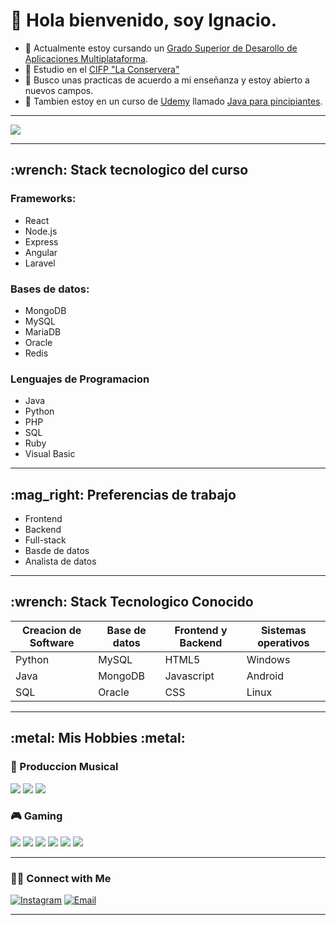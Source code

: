 # :wave: Hola bienvenido, soy Ignacio.

 
- :book: Actualmente estoy cursando un [Grado Superior de Desarollo de Aplicaciones Multiplataforma](https://todofp.es/que-estudiar/loe/informatica-comunicaciones/des-aplicaciones-multiplataforma.html).
- :briefcase: Estudio en el [CIFP "La Conservera"](https://sites.google.com/view/fplaconservera/ies-los-albares-de-cieza?authuser=0)
- :eyes: Busco unas practicas de acuerdo a mi enseñanza y estoy abierto a nuevos campos.
- :hammer: Tambien estoy en un curso de [Udemy](https://www.udemy.com/es/) llamado [Java para pincipiantes](https://www.udemy.com/course/java-para-principiantes-hackaprende/).


---

 ![](https://preview.redd.it/n93k6oc2wab71.png?width=640&crop=smart&auto=webp&s=b4645f45f103cd8c7fa00da1e017ac375a1d6e3a)

---

<h2> :wrench: Stack tecnologico del curso</h2>

### Frameworks: 

- React
- Node.js
- Express
- Angular
- Laravel

### Bases de datos:

- MongoDB
- MySQL
- MariaDB
- Oracle
- Redis

### Lenguajes de Programacion
- Java
- Python
- PHP
- SQL
- Ruby
- Visual Basic

---

<h2> :mag_right: Preferencias de trabajo</h2>

- Frontend
- Backend
- Full-stack
- Basde de datos
- Analista de datos

---

<h2> :wrench: Stack Tecnologico Conocido</h2>

| Creacion de Software | Base de datos | Frontend y Backend | Sistemas operativos |
| -------------------- | ------------- | ------------------ | ------------------- |
|       Python         |    MySQL      |       HTML5        | Windows             |
|       Java           |    MongoDB    |     Javascript     | Android             |
|       SQL            |    Oracle     |        CSS         | Linux               |

---

<h2> :metal: Mis Hobbies :metal: </h2>

### :minidisc: Produccion Musical 

<img src="https://img.shields.io/badge/Ableton Live-%23000000.svg?&style=for-the-badge" />
<img src="https://img.shields.io/badge/FL Studio-%23000000.svg?&style=for-the-badge" />
<img src="https://img.shields.io/badge/Cubase-%23000000.svg?&style=for-the-badge" />

### :video_game: Gaming
<div display="flex">
  <img src="https://img.shields.io/badge/Steam-%23000000.svg?&style=for-the-badge&logo=steam&logoColor=white" />
  <img src="https://img.shields.io/badge/epic%20games%20-%23000000.svg?&style=for-the-badge&logo=epic%20games&logoColor=white"/>
  <img src="https://img.shields.io/badge/Blizzard-%23000000.svg?&style=for-the-badge" />
  <img src="https://img.shields.io/badge/Diablo IV-%23000000.svg?&style=for-the-badge" />
  <img src="https://img.shields.io/badge/Age Of Empires IV-%23000000.svg?&style=for-the-badge" />
  <img src="https://img.shields.io/badge/counter%20strike 2-%23000000.svg?&style=for-the-badge&logo=counter-strike" />
</div>

---

<h3> 🤝🏻 Connect with Me </h3>

<a href="https://www.instagram.com/zeusindahood/"><img alt="Instagram" src="https://img.shields.io/badge/Instagram-zeusindahood-blue?style=flat-square&logo=instagram"></a>
<a href="mailto:448207@alu.murciaeduca.es"><img alt="Email" src="https://img.shields.io/badge/Email-448207@alu.murciaeduca.es-blue?style=flat-square&logo=gmail"></a>

---
<!---
Ignaci000/Ignaci000 is a ✨ special ✨ repository because its `README.md` (this file) appears on your GitHub profile.
You can click the Preview link to take a look at your changes.
--->
